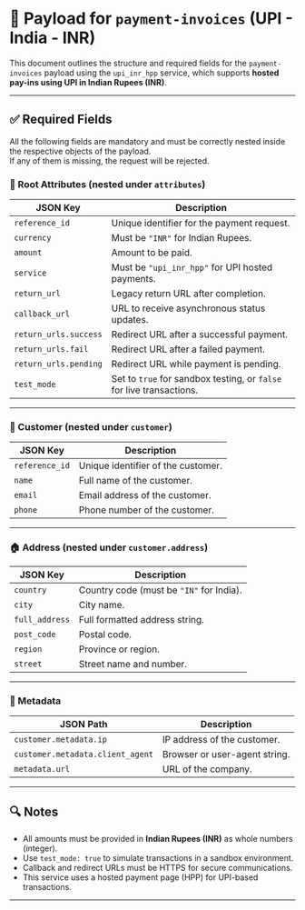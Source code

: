 # 📄 Payload for `payment-invoices` (UPI - India - INR)

This document outlines the structure and required fields for the `payment-invoices` payload using the `upi_inr_hpp` service, which supports **hosted pay-ins using UPI in Indian Rupees (INR)**.

---

## ✅ Required Fields

All the following fields are mandatory and must be correctly nested inside the respective objects of the payload.  
If any of them is missing, the request will be rejected.

### 🧾 Root Attributes (nested under `attributes`)

| JSON Key             | Description                                                                 |
|----------------------|-----------------------------------------------------------------------------|
| `reference_id`       | Unique identifier for the payment request.                                  |
| `currency`           | Must be `"INR"` for Indian Rupees.                                          |
| `amount`             | Amount to be paid.                                                          |
| `service`            | Must be `"upi_inr_hpp"` for UPI hosted payments.                            |
| `return_url`         | Legacy return URL after completion.                                         |
| `callback_url`       | URL to receive asynchronous status updates.                                 |
| `return_urls.success`| Redirect URL after a successful payment.                                    |
| `return_urls.fail`   | Redirect URL after a failed payment.                                        |
| `return_urls.pending`| Redirect URL while payment is pending.                                      |
| `test_mode`          | Set to `true` for sandbox testing, or `false` for live transactions.        |

---

### 👤 Customer (nested under `customer`)

| JSON Key             | Description                                                             |
|----------------------|-------------------------------------------------------------------------|
| `reference_id`       | Unique identifier of the customer.                                      |
| `name`               | Full name of the customer.                                              |
| `email`              | Email address of the customer.                                          |
| `phone`              | Phone number of the customer.                                           |

---

### 🏠 Address (nested under `customer.address`)

| JSON Key         | Description                                                                 |
|------------------|-----------------------------------------------------------------------------|
| `country`        | Country code (must be `"IN"` for India).                                    |
| `city`           | City name.                                                                  |
| `full_address`   | Full formatted address string.                                              |
| `post_code`      | Postal code.                                                                |
| `region`         | Province or region.                                                         |
| `street`         | Street name and number.                                                     |

---

### 🧩 Metadata

| JSON Path                          | Description                                                             |
|------------------------------------|-------------------------------------------------------------------------|
| `customer.metadata.ip`             | IP address of the customer.                                             |
| `customer.metadata.client_agent`   | Browser or user-agent string.                                           |
| `metadata.url`                     | URL of the company.                                                     |

---

## 🔍 Notes

- All amounts must be provided in **Indian Rupees (INR)** as whole numbers (integer).
- Use `test_mode: true` to simulate transactions in a sandbox environment.
- Callback and redirect URLs must be HTTPS for secure communications.
- This service uses a hosted payment page (HPP) for UPI-based transactions.

---
